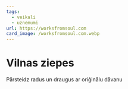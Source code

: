 ```yaml
---
tags:
  - veikali
  - uznemumi
url: https://worksfromsoul.com
card_image: /worksfromsoul.com.webp
---
```


# Vilnas ziepes

Pārsteidz radus un draugus ar oriģinālu dāvanu
